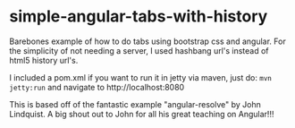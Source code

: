 simple-angular-tabs-with-history
================================

Barebones example of how to do tabs using bootstrap css and angular.  For the simplicity of 
not needing a server, I used hashbang url's instead of html5 history url's.

I included a pom.xml if you want to run it in jetty via maven, just do: `mvn jetty:run` and navigate to http://localhost:8080

This is based off of the fantastic example "angular-resolve" by John Lindquist.  A big shout out to John for all
his great teaching on Angular!!!